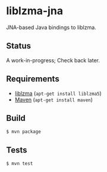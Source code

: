 liblzma-jna
===========

JNA-based Java bindings to liblzma.

Status
------
A work-in-progress; Check back later.

Requirements
------------
* [liblzma](http://tukaani.org/xz) (`apt-get install liblzma5`) 
* [Maven](https://maven.apache.org/) (`apt-get install maven`)

Build
-----
    $ mvn package

Tests
-----
    $ mvn test